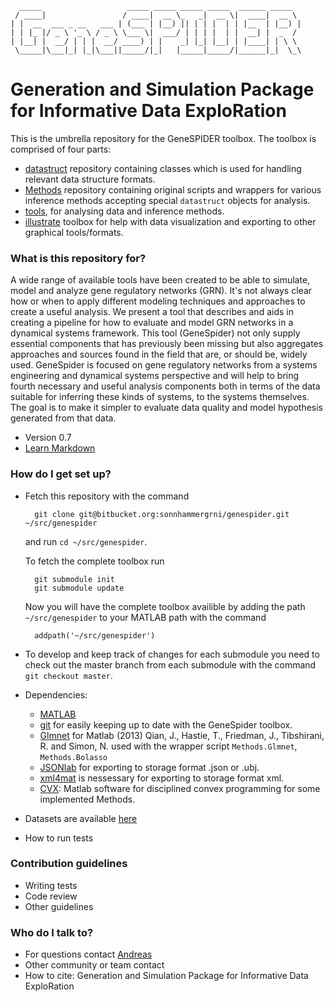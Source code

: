 
      _____                   _____ _____ _____ _____  ______ _____
     / ____|                 / ____|  __ \_   _|  __ \|  ____|  __ \
    | |  __  ___ _ __   ___ | (___ | |__) || | | |  | | |__  | |__) |
    | | |_ |/ _ \ '_ \ / _ \ \___ \|  ___/ | | | |  | |  __| |  _  /
    | |__| |  __/ | | |  __/ ____) | |    _| |_| |__| | |____| | \ \
     \_____|\___|_| |_|\___||_____/|_|   |_____|_____/|______|_|  \_\

# Generation and Simulation Package for Informative Data ExploRation #

This is the umbrella repository for the GeneSPIDER toolbox.
The toolbox is comprised of four parts:

* [datastruct](https://bitbucket.org/sonnhammergrni/datastruct) repository containing classes which is used for handling relevant data structure formats.
* [Methods](https://bitbucket.org/sonnhammergrni/methods) repository containing original scripts and wrappers for various inference methods accepting special `datastruct` objects for analysis.
* [tools](https://bitbucket.org/sonnhammergrni/tools), for analysing data and inference methods.
* [illustrate](https://bitbucket.org/sonnhammergrni/illustrate) toolbox for help with data visualization and exporting to other graphical tools/formats.

### What is this repository for? ###
A wide range of available tools have been created to be able to simulate, model and analyze gene regulatory networks (GRN). It's not always clear how or when to apply different modeling techniques and approaches to create a useful analysis.  We present a tool that describes and aids in creating a pipeline for how to evaluate and model GRN networks in a dynamical systems framework.  This tool (GeneSpider) not only supply essential components that has previously been missing but also aggregates approaches and sources found in the field that are, or should be, widely used.  GeneSpider is focused on gene regulatory networks from a systems engineering and dynamical systems perspective and will help to bring fourth necessary and useful analysis components both in terms of the data suitable for inferring these kinds of systems, to the systems themselves. The goal is to make it simpler to evaluate data quality and model hypothesis generated from that data.

* Version 0.7
* [Learn Markdown](https://bitbucket.org/tutorials/markdowndemo)

### How do I get set up? ###

* Fetch this repository with the command

        git clone git@bitbucket.org:sonnhammergrni/genespider.git ~/src/genespider

    and run `cd ~/src/genespider`.

    To fetch the complete toolbox run

        git submodule init
        git submodule update

    Now you will have the complete toolbox availible by adding the path `~/src/genespider` to your MATLAB path with the command

        addpath('~/src/genespider')

* To develop and keep track of changes for each submodule you need to check out the master branch from each submodule with the command `git checkout master`.
* Dependencies:

    * [MATLAB](https://se.mathworks.com/products/matlab/)
    * [git](https://git-scm.com/) for easily keeping up to date with the GeneSpider toolbox.
    * [Glmnet](https://web.stanford.edu/~hastie/glmnet_matlab/) for Matlab (2013) Qian, J., Hastie, T., Friedman, J., Tibshirani, R. and Simon, N. used with the wrapper script `Methods.Glmnet`, `Methods.Bolasso`
    * [JSONlab](http://www.mathworks.com/matlabcentral/fileexchange/33381-jsonlab--a-toolbox-to-encode-decode-json-files-in-matlab-octave) for exporting to storage format .json or .ubj.
    * [xml4mat](https://www.mathworks.com/matlabcentral/fileexchange/6268-xml4mat-v2-0) is nessessary for exporting to storage format xml.
    * [CVX](http://cvxr.com/cvx/): Matlab software for disciplined convex programming for some implemented Methods.

* Datasets are available [here]()
* How to run tests

### Contribution guidelines ###

* Writing tests
* Code review
* Other guidelines

### Who do I talk to? ###

* For questions contact [Andreas](https://bitbucket.org/xparx)
* Other community or team contact
* How to cite: Generation and Simulation Package for Informative Data ExploRation
